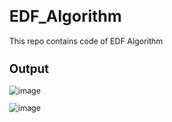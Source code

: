 # EDF_Algorithm
This repo contains code of EDF Algorithm

## Output
![image](https://user-images.githubusercontent.com/58839369/140060439-4f4b829e-a733-4ba8-81f0-863c7d34519a.png)

![image](https://user-images.githubusercontent.com/58839369/140060444-a072a695-fd33-47a9-9fa4-c3b7789732c7.png)
